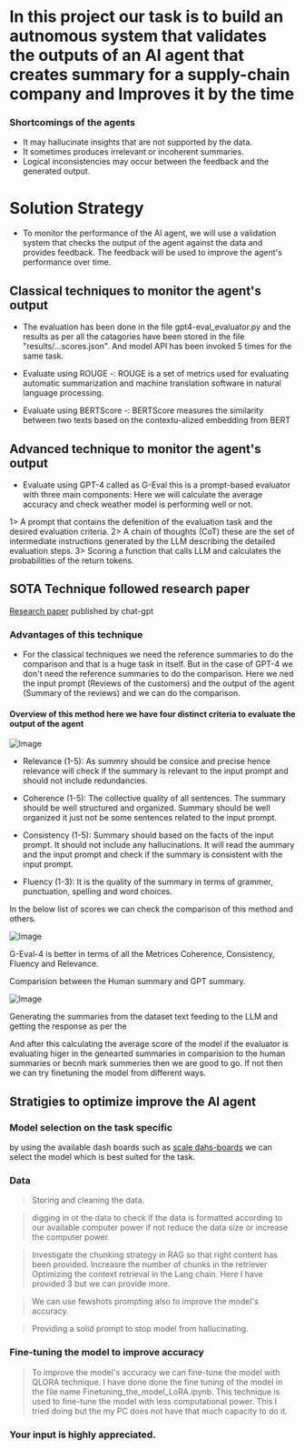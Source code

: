 <h1> In this project our task is to build an autnomous system that validates the outputs of an AI agent that creates summary for a supply-chain company and Improves it by the time </h1>

<h3> Shortcomings of the agents </h3>

- It may hallucinate insights that are not supported by the data.
- It sometimes produces irrelevant or incoherent summaries.
- Logical inconsistencies may occur between the feedback and the generated output.

<h1> Solution Strategy </h1>

- To monitor the performance of the AI agent, we will use a validation system that checks the output of the agent against the data and provides feedback. The feedback will be used to improve the agent's performance over time.

<h2> Classical techniques to monitor the agent's output</h2>

- The evaluation has been done in the file gpt4-eval_evaluator.py and the results as per all the catagories have been stored in the file "results/...scores.json". And model API has been invoked 5 times for the same task. 


- Evaluate using ROUGE -: ROUGE is a set of metrics used for evaluating automatic summarization and machine translation software in natural language processing. 

- Evaluate using BERTScore -: BERTScore measures the similarity between two texts based on the contextu-alized embedding from BERT

<h2> Advanced technique to monitor the agent's output</h2>


- Evaluate using GPT-4 called as G-Eval this is a prompt-based evaluator with three main components:
Here we will calculate the average accuracy and check weather model is performing well or not.

1> A prompt that contains the defenition of the evaluation task and the desired evaluation criteria.
2> A chain of thoughts (CoT) these are the set of intermediate instructions generated by the LLM describing the detailed evaluation steps.
3> Scoring a function that calls LLM and calculates the probabilities of the return tokens. 

<h2> SOTA Technique followed research paper </h2>

[Research paper](https://arxiv.org/pdf/2303.16634) published by chat-gpt 


<h3> Advantages of this technique </h3>

- For the classical techniques we need the reference summaries to do the comparison and that is a huge task in itself. But in the case of GPT-4 we don't need the reference summaries to do the comparison. Here we ned the input prompt (Reviews of the customers) and the output of the agent (Summary of the reviews) and we can do the comparison.

<h4> Overview of this method here we have four distinct criteria to evaluate the output of the agent </h4>

![Image](https://github.com/user-attachments/assets/c0532177-e9b5-4846-acf0-019179bf40af)

- Relevance (1-5): As summry should be consice and precise hence relevance will check if the summary is relevant to the input prompt and should not include redundancies. 

- Coherence (1-5): The collective quality of all sentences. The summary should be well structured and organized. Summary should be well organized it just not be some sentences related to the input prompt.

- Consistency (1-5): Summary should based on the facts of the input prompt. It should not include any hallucinations. It will read the aummary and the input prompt and check if the summary is consistent with the input prompt.


- Fluency (1-3): It is the quality of the summary in terms of grammer, punctuation, spelling and word choices.


In the below list of scores we can check the comparison of this method and others. 

![Image](https://github.com/user-attachments/assets/48078c6d-a6ff-4d41-9117-6a80fd3f2bbc)


G-Eval-4 is better in terms of all the Metrices Coherence, Consistency, Fluency and Relevance.

Comparision between the Human summary and GPT summary.

![Image](https://github.com/user-attachments/assets/030cb1af-4c30-4c37-b5b9-b5b91b87b892)



Generating the summaries from the dataset text feeding to the LLM and getting the response as per the 

And after this calculating the average score of the model if the evaluator is evaluating higer in the genearted summaries in comparision to the human summaries or becnh mark summeries then we are good to go. If not then we can try finetuning the model from different ways.





<h2> Stratigies to optimize improve the AI agent</h2>

<h3> Model selection on the task specific </h3

by using the available dash boards such as  [scale dahs-boards](https://scale.com/leaderboards) we can select the model which is best suited for the task.


<h3> Data </h3>

> Storing and cleaning the data.

> digging in ot the data to check if the data is formatted according to our available computer power if not reduce the data size or increase the computer power.


> Investigate the chunking strategy in RAG so that right content has been provided. Increasre the number of chunks in the retriever Optimizing the context retrieval in the Lang chain. Here I have provided 3 but we can provide more. 

> We can use fewshots prompting also to improve the model's accuracy.

> Providing a solid prompt to stop model from hallucinating.


<h3> Fine-tuning the model to improve accuracy </h3>


> To improve the model's accuracy we can fine-tune the model with QLORA technique. 
> I have done done the fine tuning of the model in the file name Finetuning_the_model_LoRA.ipynb.
> This technique is used to fine-tune the model with less computational power.
> This I tried doing but the my PC does not have that much capacity to do it. 

<h3> Your input is highly appreciated. </h3> 
